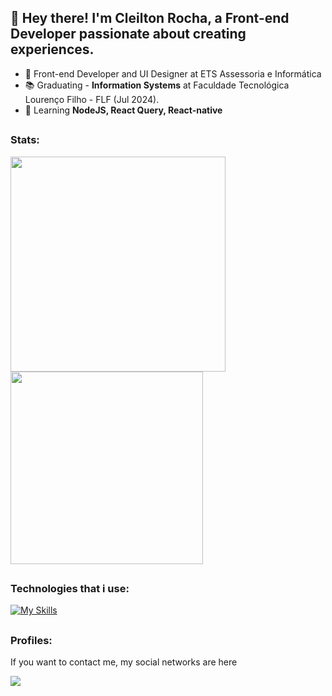 ## 👋 Hey there! I'm Cleilton Rocha, a Front-end Developer passionate about creating experiences.

- 🔭 Front-end Developer and UI Designer at ETS Assessoria e Informática
- 📚 Graduating - **Information Systems** at Faculdade Tecnológica Lourenço Filho - FLF (Jul 2024).</li>
- 🌱 Learning **NodeJS, React Query, React-native**


##

### Stats:

<img width='344em' src="https://github-readme-stats.vercel.app/api?username=CleiltonRocha&show_icons=true&theme=tokyonight" />
<img width='308em' src="https://github-readme-stats.vercel.app/api/top-langs/?username=CleiltonRocha&layout=compact&langs_count=10&theme=tokyonight" />

##

### Technologies that i use:
[![My Skills](https://skillicons.dev/icons?i=html,css,js,react,angular,nextjs,ts,tailwindcss,sass,bootstrap,styledcomponents,figma,adonis,nodejs,postgres,mysql)](https://skillicons.dev)

##

### Profiles:

If you want to contact me, my social networks are here

<a href="https://www.linkedin.com/in/cleilton-rocha/"><img src="https://img.shields.io/badge/linkedin-%230077B5.svg?style=for-the-badge&logo=linkedin&logoColor=white"/></a>

